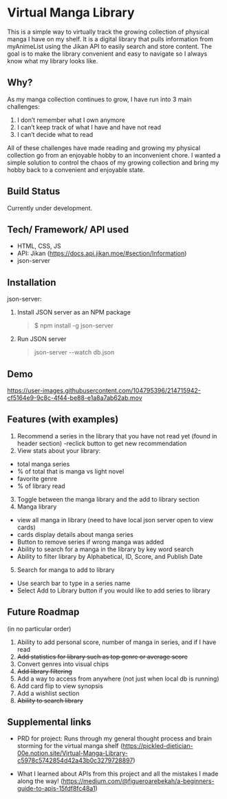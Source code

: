 # Virtual Manga Library

This is a simple way to virtually track the growing collection of physical manga I have on my shelf. It is a digital library that pulls information from myAnimeList using the Jikan API to easily search and store content. The goal is to make the library convenient and easy to navigate so I always know what my library looks like.

## Why?

As my manga collection continues to grow, I have run into 3 main challenges:

1. I don’t remember what I own anymore
2. I can’t keep track of what I have and have not read
3. I can’t decide what to read

All of these challenges have made reading and growing my physical collection go from an enjoyable hobby to an inconvenient chore. I wanted a simple solution to control the chaos of my growing collection and bring my hobby back to a convenient and enjoyable state.

## Build Status

Currently under development.

## Tech/ Framework/ API used

- HTML, CSS, JS
- API: Jikan (https://docs.api.jikan.moe/#section/Information)
- json-server

## Installation

json-server:

1. Install JSON server as an NPM package
   > $ npm install -g json-server
2. Run JSON server
   > json-server --watch db.json

## Demo

https://user-images.githubusercontent.com/104795396/214715942-cf5164e9-9c8c-4f44-be88-e1a8a7ab62ab.mov

## Features (with examples)

1. Recommend a series in the library that you have not read yet (found in header section)
   -reclick button to get new recommendation
2. View stats about your library:

- total manga series
- % of total that is manga vs light novel
- favorite genre
- % of library read

3. Toggle between the manga library and the add to library section
4. Manga library

- view all manga in library (need to have local json server open to view cards)
- cards display details about manga series
- Button to remove series if wrong manga was added
- Ability to search for a manga in the library by key word search
- Ability to filter library by Alphabetical, ID, Score, and Publish Date

5. Search for manga to add to library

- Use search bar to type in a series name
- Select Add to Library button if you would like to add series to library

## Future Roadmap

(in no particular order)

1.  Ability to add personal score, number of manga in series, and if I have read
2.  ~~Add statistics for library such as top genre or average score~~
3.  Convert genres into visual chips
4.  ~~Add library filtering~~
5.  Add a way to access from anywhere (not just when local db is running)
6.  Add card flip to view synopsis
7.  Add a wishlist section
8.  ~~Ability to search library~~

## Supplemental links

- PRD for project: Runs through my general thought process and brain storming for the virtual manga shelf (https://pickled-dietician-00e.notion.site/Virtual-Manga-Library-c5978c5742854d42a43b0c3279728897)

- What I learned about APIs from this project and all the mistakes I made along the way! (https://medium.com/@figueroarebekah/a-beginners-guide-to-apis-15fdf8fc48a1)
